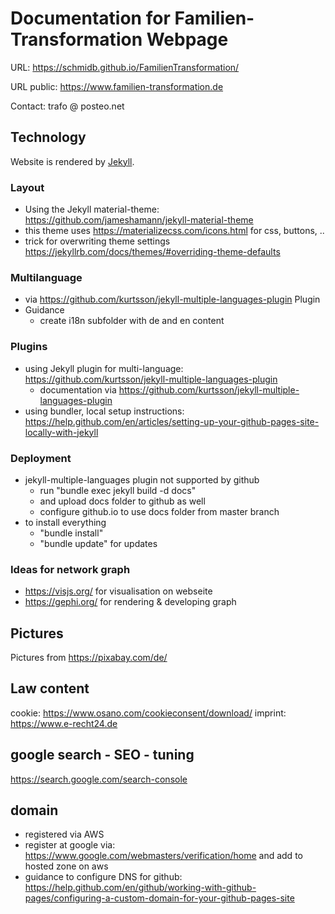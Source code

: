 # Documentation for Familien-Transformation Webpage

URL: https://schmidb.github.io/FamilienTransformation/

URL public: https://www.familien-transformation.de

Contact: trafo @ posteo.net

## Technology
Website is rendered by [Jekyll](https://jekyllrb.com/).

### Layout
* Using the Jekyll material-theme: https://github.com/jameshamann/jekyll-material-theme
* this theme uses https://materializecss.com/icons.html for css, buttons, ..
* trick for overwriting theme settings https://jekyllrb.com/docs/themes/#overriding-theme-defaults

### Multilanguage
* via https://github.com/kurtsson/jekyll-multiple-languages-plugin Plugin
* Guidance
  * create i18n subfolder with de and en content

### Plugins
* using Jekyll plugin for multi-language: https://github.com/kurtsson/jekyll-multiple-languages-plugin
  * documentation via https://github.com/kurtsson/jekyll-multiple-languages-plugin
* using bundler, local setup instructions: https://help.github.com/en/articles/setting-up-your-github-pages-site-locally-with-jekyll

### Deployment
* jekyll-multiple-languages plugin not supported by github
  * run "bundle exec jekyll build -d docs"
  * and upload docs folder to github as well
  * configure github.io to use docs folder from master branch
* to install everything
  * "bundle install"
  * "bundle update" for updates

### Ideas for network graph
* https://visjs.org/ for visualisation on webseite
* https://gephi.org/ for rendering & developing graph

## Pictures
Pictures from https://pixabay.com/de/

## Law content
cookie: https://www.osano.com/cookieconsent/download/
imprint: https://www.e-recht24.de

## google search - SEO - tuning
https://search.google.com/search-console

## domain
* registered via AWS
* register at google via: https://www.google.com/webmasters/verification/home and add to hosted zone on aws
* guidance to configure DNS for github: https://help.github.com/en/github/working-with-github-pages/configuring-a-custom-domain-for-your-github-pages-site
